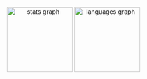 <div align="center">
  <img src="https://github-readme-stats.vercel.app/api?username=Isaquee7&hide_title=false&hide_rank=false&show_icons=true&include_all_commits=true&count_private=true&disable_animations=false&theme=dark&locale=en&hide_border=false&order=1" height="150" alt="stats graph"  />
  <img src="https://github-readme-stats.vercel.app/api/top-langs?username=Isaquee7&locale=pt-br&hide_title=false&layout=compact&card_width=320&langs_count=4&theme=dark&hide_border=false&order=2&custom_title=Linguagens%20mais%20usadas" height="150" alt="languages graph"  />
</div>

###
